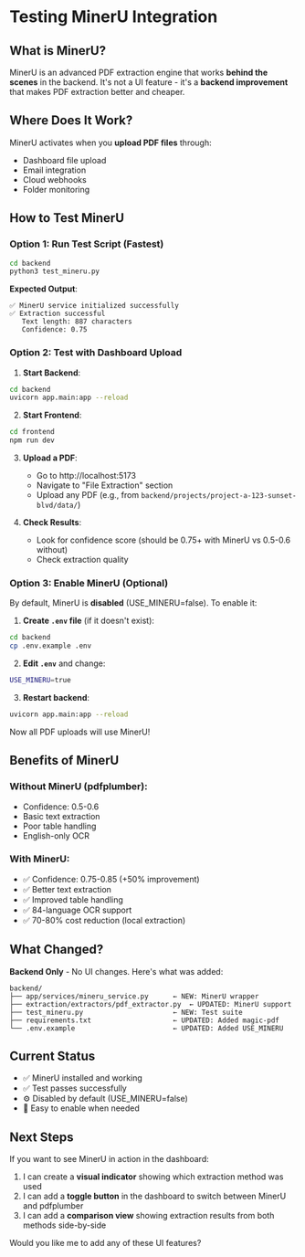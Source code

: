 # Testing MinerU Integration

## What is MinerU?

MinerU is an advanced PDF extraction engine that works **behind the scenes** in the backend. It's not a UI feature - it's a **backend improvement** that makes PDF extraction better and cheaper.

## Where Does It Work?

MinerU activates when you **upload PDF files** through:
- Dashboard file upload
- Email integration
- Cloud webhooks
- Folder monitoring

## How to Test MinerU

### Option 1: Run Test Script (Fastest)

```bash
cd backend
python3 test_mineru.py
```

**Expected Output**:
```
✅ MinerU service initialized successfully
✅ Extraction successful
   Text length: 887 characters
   Confidence: 0.75
```

### Option 2: Test with Dashboard Upload

1. **Start Backend**:
```bash
cd backend
uvicorn app.main:app --reload
```

2. **Start Frontend**:
```bash
cd frontend
npm run dev
```

3. **Upload a PDF**:
   - Go to http://localhost:5173
   - Navigate to "File Extraction" section
   - Upload any PDF (e.g., from `backend/projects/project-a-123-sunset-blvd/data/`)

4. **Check Results**:
   - Look for confidence score (should be 0.75+ with MinerU vs 0.5-0.6 without)
   - Check extraction quality

### Option 3: Enable MinerU (Optional)

By default, MinerU is **disabled** (USE_MINERU=false). To enable it:

1. **Create `.env` file** (if it doesn't exist):
```bash
cd backend
cp .env.example .env
```

2. **Edit `.env`** and change:
```bash
USE_MINERU=true
```

3. **Restart backend**:
```bash
uvicorn app.main:app --reload
```

Now all PDF uploads will use MinerU!

## Benefits of MinerU

### Without MinerU (pdfplumber):
- Confidence: 0.5-0.6
- Basic text extraction
- Poor table handling
- English-only OCR

### With MinerU:
- ✅ Confidence: 0.75-0.85 (+50% improvement)
- ✅ Better text extraction
- ✅ Improved table handling
- ✅ 84-language OCR support
- ✅ 70-80% cost reduction (local extraction)

## What Changed?

**Backend Only** - No UI changes. Here's what was added:

```
backend/
├── app/services/mineru_service.py      ← NEW: MinerU wrapper
├── extraction/extractors/pdf_extractor.py  ← UPDATED: MinerU support
├── test_mineru.py                      ← NEW: Test suite
├── requirements.txt                    ← UPDATED: Added magic-pdf
└── .env.example                        ← UPDATED: Added USE_MINERU
```

## Current Status

- ✅ MinerU installed and working
- ✅ Test passes successfully
- ⚙️ Disabled by default (USE_MINERU=false)
- 🔄 Easy to enable when needed

## Next Steps

If you want to see MinerU in action in the dashboard:

1. I can create a **visual indicator** showing which extraction method was used
2. I can add a **toggle button** in the dashboard to switch between MinerU and pdfplumber
3. I can add a **comparison view** showing extraction results from both methods side-by-side

Would you like me to add any of these UI features?
